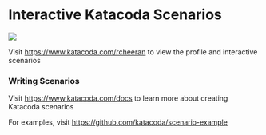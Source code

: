 # Interactive Katacoda Scenarios

[![](http://shields.katacoda.com/katacoda/rcheeran/count.svg)](https://www.katacoda.com/rcheeran "Get your profile on Katacoda.com")

Visit https://www.katacoda.com/rcheeran to view the profile and interactive scenarios

### Writing Scenarios
Visit https://www.katacoda.com/docs to learn more about creating Katacoda scenarios

For examples, visit https://github.com/katacoda/scenario-example
